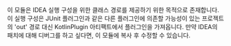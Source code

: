 이 모듈은 IDEA 실행 구성을 위한 클래스 경로를 제공하기 위한 목적으로 존재합니다.
이 실행 구성은 JUnit 플러그인과 같은 다른 플러그인에 의존할 가능성이 있는 프로젝트의 'out' 경로 대신 KotlinPlugin 아티팩트에서 플러그인을 가져옵니다.
만약 IDEA의 패치에 대해 디버그를 하고 싶다면, 이 모듈에 복사 후 수정할 수 있습니다.
